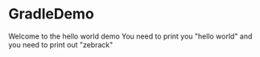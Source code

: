 # GradleDemo

Welcome to the hello world demo
You need to print you "hello world"
and you need to print out "zebrack"